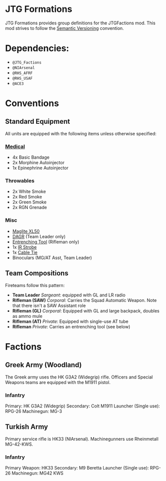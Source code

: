 # JTG Formations

JTG Formations provides group definitions for the JTGFactions mod. This mod strives to follow the [Semantic Versioning][semver] convention.

# Dependencies:

* `@JTG_Factions`
* `@NIArsenal`
* `@RHS_AFRF`
* `@RHS_USAF`
* `@ACE3`

# Conventions

## Standard Equipment

All units are equipped with the following items unless otherwise specified:

### [Medical][ace-medical]

* 4x Basic Bandage
* 2x Morphine Autoinjector
* 1x Epinephrine Autoinjector

### Throwables

* 2x White Smoke
* 2x Red Smoke
* 2x Green Smoke
* 2x RGN Grenade

### Misc

* [Maglite XL50][ace-flashlight]
* [DAGR][ace-dagr] (Team Leader only)
* [Entrenching Tool][ace-trench] (Rifleman only)
* 1x [IR Strobe][ace-strobe]
* 1x [Cable Tie][ace-captive]
* Binoculars (MG/AT Asst, Team Leader)

## Team Compositions

Fireteams follow this pattern: 

* **Team Leader** _Sargeant_: equipped with GL and LR radio
* **Rifleman (SAW)** _Corporal_: Carries the Squad Automatic Weapon. Note that there isn't a SAW Assistant role
* **Rifleman (GL)** _Corporal_: Equipped with GL and large backpack, doubles as ammo mule
* **Rifleman (AT)** _Private_: Equipped with single-use AT tube
* **Rifleman** _Private_: Carries an entrenching tool (see below)


# Factions

## Greek Army (Woodland)

The Greek army uses the HK G3A2 (Widegrip) rifle. Officers and Special Weapons teams are equipped with the M1911 pistol.

### Infantry

Primary: HK G3A2 (Widegrip)
Secondary: Colt M1911
Launcher (Single use): RPG-26
Machinegun: MG-3

## Turkish Army

Primary service rifle is HK33 (NIArsenal). Machinegunners use Rheinmetall MG-42-KWS.

### Infantry

Primary Weapon: HK33
Secondary: M9 Beretta
Launcher (Single use): RPG-26
Machinegun: MG42 KWS

[semver]: http://semver.org/
[ace-flashlight]: https://ace3mod.com/wiki/class-names.html#flashlights
[ace-dagr]: https://ace3mod.com/wiki/class-names.html#dagr
[ace-strobe]: https://ace3mod.com/wiki/class-names.html#dagr
[ace-captive]: https://ace3mod.com/wiki/class-names.html#captive
[ace-medical]: https://ace3mod.com/wiki/class-names.html#medical
[ace-trench]: https://ace3mod.com/wiki/class-names.html#trenches